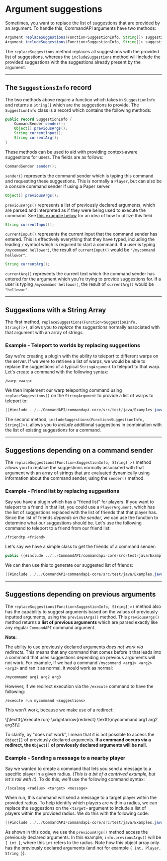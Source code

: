 # Argument suggestions

Sometimes, you want to replace the list of suggestions that are provided by an argument. To handle this, CommandAPI arguments have two methods:

```java
Argument replaceSuggestions(Function<SuggestionInfo, String[]> suggestions);
Argument includeSuggestions(Function<SuggestionInfo, String[]> suggestions);
```

The `replaceSuggestions` method replaces all suggestions with the provided list of suggestions, whereas the `includeSuggestions` method will include the provided suggestions with the suggestions already present by the argument.

-----

## The `SuggestionsInfo` record

The two methods above require a function which takes in `SuggestionInfo` and returns a `String[]` which are the suggestions to provide. The `SuggestionInfo` class is a record which contains the following methods:

```java
public record SuggestionInfo {
    CommandSender sender();
    Object[] previousArgs();
    String currentInput();
    String currentArg();
}
```

These methods can be used to aid with providing context-aware suggestions for users. The fields are as follows:

```java
CommandSender sender();
```

`sender()` represents the command sender which is typing this command and requesting these suggestions. This is normally a `Player`, but can also be a console command sender if using a Paper server.

```java
Object[] previousArgs();
```

`previousArgs()` represents a list of previously declared arguments, which are parsed and interpreted as if they were being used to execute the command. See [this example below](./argumentsuggestions.md#suggestions-depending-on-previous-arguments) for an idea of how to utilize this field.

```java
String currentInput();
```

`currentInput()` represents the current input that the command sender has entered. This is effectively everything that they have typed, including the leading `/` symbol which is required to start a command. If a user is typing `/mycommand hellowor¦`, the result of `currentInput()` would be `"/mycommand hellowor"`.

```java
String currentArg();
```

`currentArg()` represents the current text which the command sender has entered for the argument which you're trying to provide suggestions for. If a user is typing `/mycommand hellowor¦`, the result of `currentArg()` would be `"hellowor"`.

-----

## Suggestions with a String Array

The first method, `replaceSuggestions(Function<SuggestionInfo, String[]>)`, allows you to *replace* the suggestions normally associated with that argument with an array of strings.

<div class="example">

### Example - Teleport to worlds by replacing suggestions

Say we're creating a plugin with the ability to teleport to different warps on the server. If we were to retrieve a list of warps, we would be able to replace the suggestions of a typical `StringArgument` to teleport to that warp. Let's create a command with the following syntax:

```mccmd
/warp <warp>
```

We then implement our warp teleporting command using `replaceSuggestions()` on the `StringArgument` to provide a list of warps to teleport to:

```java
{{#include ../../CommandAPI/commandapi-core/src/test/java/Examples.java:ArgumentSuggestions1}}
```

</div>

The second method, `includeSuggestions(Function<SuggestionInfo, String[]>)`, allows you to _include_ additional suggestions in combination with the list of existing suggestions for a command.

-----

## Suggestions depending on a command sender

The `replaceSuggestions(Function<SuggestionInfo, String[]>)` method allows you to replace the suggestions normally associated with that argument with an array of strings that are evaluated dynamically using information about the command sender, using the `sender()` method.

<div class="example">


### Example - Friend list by replacing suggestions

Say you have a plugin which has a "friend list" for players. If you want to teleport to a friend in that list, you could use a `PlayerArgument`, which has the list of suggestions replaced with the list of friends that that player has. Since the list of friends *depends on the sender*, we can use the function to determine what our suggestions should be. Let's use the following command to teleport to a friend from our friend list:

```mccmd
/friendtp <friend>
```

Let's say we have a simple class to get the friends of a command sender:

```java
public {{#include ../../CommandAPI/commandapi-core/src/test/java/Examples.java:ArgumentSuggestions2_1}}
```

We can then use this to generate our suggested list of friends:

```java
{{#include ../../CommandAPI/commandapi-core/src/test/java/Examples.java:ArgumentSuggestions2_2}}
```

</div>

-----

## Suggestions depending on previous arguments

The `replaceSuggestions(Function<SuggestionInfo, String[]>)` method also has the capability to suggest arguments based on the values of previously inputted arguments, using the `previousArgs()` method. This `previousArgs()` method returns a **list of previous arguments** which are parsed exactly like any regular `CommandAPI` command argument.

<div class="warning">

**Note:**

The ability to use previously declared arguments _does not work via redirects_. This means that any command that comes before it that leads into a command that uses suggestions depending on previous arguments will not work. For example, if we had a command `/mycommand <arg1> <arg2> <arg3>` and ran it as normal, it would work as normal:

```mccmd
/mycommand arg1 arg2 arg3
```

However, if we redirect execution via the `/execute` command to have the following:

```mccmd
/execute run mycommand <suggestions>
```

This won't work, because we make use of a redirect:

\\[\texttt{/execute run} \xrightarrow{redirect} \texttt{mycommand arg1 arg2 arg3}\\]

To clarify, by "does not work", I mean that it is not possible to access the `Object[]` of previously declared arguments. **If a command occurs via a redirect, the `Object[]` of previously declared arguments will be null**.

</div>




<div class="example">

### Example - Sending a message to a nearby player

Say we wanted to create a command that lets you send a message to a specific player in a given radius. _(This is a bit of a contrived example, but let's roll with it)_. To do this, we'll use the following command syntax:

```mccmd
/localmsg <radius> <target> <message>
```

When run, this command will send a message to a target player within the provided radius. To help identify which players are within a radius, we can replace the suggestions on the `<target>` argument to include a list of players within the provided radius. We do this with the following code:

```java
{{#include ../../CommandAPI/commandapi-core/src/test/java/Examples.java:ArgumentSuggestionsPrevious}}
```

As shown in this code, we use the `previousArgs()` method access the previously declared arguments. In this example, `info.previousArgs()` will be `{ int }`, where this `int` refers to the radius. Note how this object array only has the previously declared arguments (and not for example `{ int, Player, String }`).

</div>

